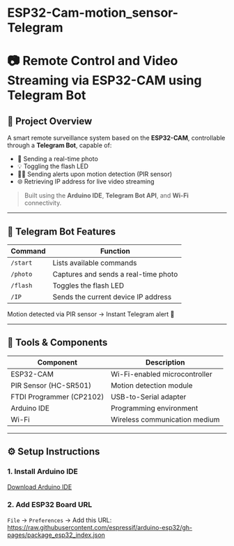 # ESP32-Cam-motion_sensor-Telegram
# 📷 Remote Control and Video Streaming via ESP32-CAM using Telegram Bot

## 🔧 Project Overview
A smart remote surveillance system based on the **ESP32-CAM**, controllable through a **Telegram Bot**, capable of:

- 📸 Sending a real-time photo
- 💡 Toggling the flash LED
- 🕵️‍♂️ Sending alerts upon motion detection (PIR sensor)
- 🌐 Retrieving IP address for live video streaming

> Built using the **Arduino IDE**, **Telegram Bot API**, and **Wi-Fi** connectivity.

---

## 📱 Telegram Bot Features

| Command    | Function                             |
|------------|--------------------------------------|
| `/start`   | Lists available commands             |
| `/photo`   | Captures and sends a real-time photo |
| `/flash`   | Toggles the flash LED                |
| `/IP`      | Sends the current device IP address  |

Motion detected via PIR sensor → Instant Telegram alert 🚨

---

## 🧰 Tools & Components

| Component         | Description                     |
|------------------|---------------------------------|
| ESP32-CAM         | Wi-Fi-enabled microcontroller    |
| PIR Sensor (HC-SR501) | Motion detection module     |
| FTDI Programmer (CP2102) | USB-to-Serial adapter   |
| Arduino IDE       | Programming environment         |
| Wi-Fi             | Wireless communication medium   |

---

## ⚙️ Setup Instructions

### 1. Install Arduino IDE  
[Download Arduino IDE](https://www.arduino.cc/en/software)

### 2. Add ESP32 Board URL  
`File` → `Preferences` → Add this URL: https://raw.githubusercontent.com/espressif/arduino-esp32/gh-pages/package_esp32_index.json 
